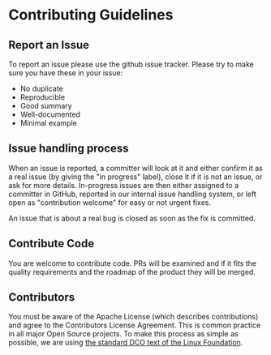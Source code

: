 # Contributing Guidelines

## Report an Issue

To report an issue please use the github issue tracker. Please try to make sure you have these in your issue:
* No duplicate
* Reproducible
* Good summary
* Well-documented
* Minimal example

## Issue handling process
When an issue is reported, a committer will look at it and either confirm it as a real issue (by giving the "in progress" label), close it if it is not an issue, or ask for more details. In-progress issues are then either assigned to a committer in GitHub, reported in our internal issue handling system, or left open as "contribution welcome" for easy or not urgent fixes.

An issue that is about a real bug is closed as soon as the fix is committed.

## Contribute Code
You are welcome to contribute code. PRs will be examined and if it fits the quality requirements and the roadmap of the product they will be merged.

## Contributors
You must be aware of the Apache License (which describes contributions) and agree to the Contributors License Agreement. This is common practice in all major Open Source projects. To make this process as simple as possible, we are using [the standard DCO text of the Linux Foundation](https://developercertificate.org/).